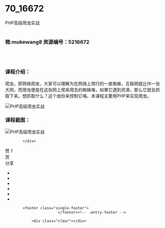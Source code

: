 # 70_16672
PHP高级爬虫实战
<br/></br>
<h3>微:mukewang8 资源编号：5216672</h3>
<br/></br>
<h3>课程介绍：</h3>
<p>爬虫，即网络爬虫，大家可以理解为在网络上爬行的一直蜘蛛，互联网就比作一张大网，而爬虫便是在这张网上爬来爬去的蜘蛛咯，如果它遇到资源，那么它就会抓取下来。想抓取什么？这个由你来控制它咯。本课程主要用<a title="查看与 PHP 相关的文章" target="_blank">PHP</a>来实现爬虫。</p>
<p><img src="https://www.ko996.com/wp-content/uploads/img/2020/12/2-3.png" alt="PHP高级爬虫实战"></p>
<div class="info-desc">
<h3>课程截图：</h3>
<p><img src="https://www.ko996.com/wp-content/uploads/img/2020/12/1-3.png" alt="PHP高级爬虫实战"></p>


			
			</div>

						
									
						
				
									
<div id="social">
	<div class="social-main">
		<span class="like">
			<a data-action="ding" data-id="16672" title="点赞" class="dingzan"><i class="fa fa-thumbs-up"></i>赞 <i class="count">
				1</i>
			</a>
		</span>
		<div class="shang-p">
			<div class="shang-empty"><span></span></div>
							<span class="tipso_style" id="tip-p" data-tipso="
					<span id=&quot;shang&quot;>
						<span class=&quot;shang-main&quot;>
							<h4><i class=&quot;fa fa-heart&quot; aria-hidden=&quot;true&quot;></i> 您可以选择一种方式赞助本站</h4>														
																					<span class=&quot;clear&quot;></span>
						</span>
					</span>">
					<span class="shang-s"><a title="赞助本站">赏</a></span>
				</span>
					</div>
		<div class="share-sd">
			<span class="share-s"><a id="share-s" title="分享"><i class="fa fa-share-alt"></i>分享</a></span>
			<div id="share">
	<ul class="bdsharebuttonbox bdshare-button-style1-16" data-bd-bind="1667410459042">
		<li><a title="更多" class="bds_more fa fa-plus-square" data-cmd="more"></a></li>
		<li><a title="分享到QQ空间" class="fa fa-qq" data-cmd="qzone"></a></li>
		<li><a title="分享到新浪微博" class="fa fa-weibo" data-cmd="tsina"></a></li>
		<li><a title="分享到腾讯微博" class="fa fa-pinterest-square" data-cmd="tqq"></a></li>
		<li><a title="分享到人人网" class="fa fa-renren" data-cmd="renren"></a></li>
		<li><a title="分享到微信" class="fa fa-weixin" data-cmd="weixin"></a></li>
	</ul>
</div>		</div>
		<div class="clear"></div>
	</div>
</div>				
				
			<footer class="single-footer">
							</footer><!-- .entry-footer -->

				<div class="clear"></div>
